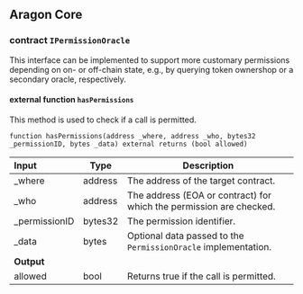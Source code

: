 ## Aragon Core

###  contract `IPermissionOracle`

This interface can be implemented to support more customary permissions depending on on- or off-chain state, e.g., by querying token ownershop or a secondary oracle, respectively.

#### external function `hasPermissions`

This method is used to check if a call is permitted.

```solidity
function hasPermissions(address _where, address _who, bytes32 _permissionID, bytes _data) external returns (bool allowed) 
```

| Input | Type | Description |
|:----- | ---- | ----------- |
| _where | address | The address of the target contract. |
| _who | address | The address (EOA or contract) for which the permission are checked. |
| _permissionID | bytes32 | The permission identifier. |
| _data | bytes | Optional data passed to the `PermissionOracle` implementation. |
| **Output** | |
| allowed | bool | Returns true if the call is permitted. |

